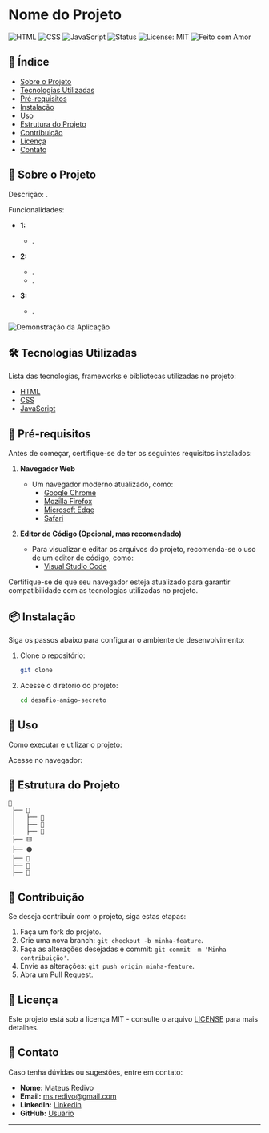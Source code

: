 # Nome do Projeto

![HTML](https://img.shields.io/badge/HTML-E34F26?style=for-the-badge&logo=html5&logoColor=white) ![CSS](https://img.shields.io/badge/CSS-1572B6?style=for-the-badge&logo=css3&logoColor=white) ![JavaScript](https://img.shields.io/badge/JavaScript-F7DF1E?style=for-the-badge&logo=javascript&logoColor=black) ![Status](https://img.shields.io/badge/status-completo-yellow) ![License: MIT](https://img.shields.io/badge/license-MIT-blue.svg) ![Feito com Amor](https://img.shields.io/badge/feito%20com-%E2%9D%A4-purple)

## 📌 Índice

- [Sobre o Projeto](#sobre-o-projeto)
- [Tecnologias Utilizadas](#tecnologias-utilizadas)
- [Pré-requisitos](#pré-requisitos)
- [Instalação](#instalação)
- [Uso](#uso)
- [Estrutura do Projeto](#estrutura-do-projeto)
- [Contribuição](#contribuição)
- [Licença](#licença)
- [Contato](#contato)

## 📖 Sobre o Projeto

Descrição: .

Funcionalidades:

- **1:**  
  - .

- **2:**  
  - . 
  - .

- **3:**  
  - .

![Demonstração da Aplicação]()

## 🛠 Tecnologias Utilizadas

Lista das tecnologias, frameworks e bibliotecas utilizadas no projeto:

- [HTML](https://developer.mozilla.org/en-US/docs/Web/HTML)  
- [CSS](https://developer.mozilla.org/en-US/docs/Web/CSS)  
- [JavaScript](https://developer.mozilla.org/en-US/docs/Web/JavaScript)    

## 🔧 Pré-requisitos

Antes de começar, certifique-se de ter os seguintes requisitos instalados:

1. **Navegador Web**  
   - Um navegador moderno atualizado, como:  
     - [Google Chrome](https://www.google.com/chrome/)  
     - [Mozilla Firefox](https://www.mozilla.org/firefox/)  
     - [Microsoft Edge](https://www.microsoft.com/edge/)  
     - [Safari](https://www.apple.com/safari/)  

2. **Editor de Código (Opcional, mas recomendado)**  
   - Para visualizar e editar os arquivos do projeto, recomenda-se o uso de um editor de código, como:  
     - [Visual Studio Code](https://code.visualstudio.com/)  

Certifique-se de que seu navegador esteja atualizado para garantir compatibilidade com as tecnologias utilizadas no projeto.

## 📦 Instalação

Siga os passos abaixo para configurar o ambiente de desenvolvimento:

1. Clone o repositório:
   ```sh
   git clone 
   ```
2. Acesse o diretório do projeto:
   ```sh
   cd desafio-amigo-secreto
   ```

## 🚀 Uso

Como executar e utilizar o projeto:

Acesse no navegador:

## 📁 Estrutura do Projeto

```
📂 
 ├── 📁 
 │   ├── 📸 
 │   ├── 📸 
 │   ├── 📸 
 ├── 🟨
 ├── 🟠 
 ├── 📄 
 ├── 📄 
 ├── 🔵 
```

## 🤝 Contribuição

Se deseja contribuir com o projeto, siga estas etapas:

1. Faça um fork do projeto.
2. Crie uma nova branch: `git checkout -b minha-feature`.
3. Faça as alterações desejadas e commit: `git commit -m 'Minha contribuição'`.
4. Envie as alterações: `git push origin minha-feature`.
5. Abra um Pull Request.

## 📜 Licença

Este projeto está sob a licença MIT - consulte o arquivo [LICENSE](LICENSE) para mais detalhes.

## 📩 Contato

Caso tenha dúvidas ou sugestões, entre em contato:

- **Nome:** Mateus Redivo
- **Email:** ms.redivo@gmail.com
- **LinkedIn:** [Linkedin](https://www.linkedin.com/in/mateus-redivo-devback/)
- **GitHub:** [Usuario](https://github.com/Mateus-Redivo)

---
